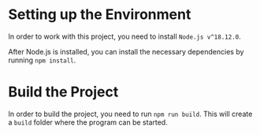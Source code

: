 # Setting up the Environment
In order to work with this project, you need to install ```Node.js v^18.12.0```.

After Node.js is installed, you can install the necessary dependencies by running ```npm install```.

# Build the Project
In order to build the project, you need to run ```npm run build```. This will create a ```build``` folder where the program can be started.